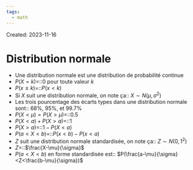 ```yaml
---
tags:
  - math
---
```

Created: 2023-11-16

# Distribution normale
- Une distribution normale est une distribution de probabilité continue
- $P(X =k)$=::0 pour toute valeur $k$
- $P(x\leq k)$=::$P(x<k)$
- Si $X$ suit une distribution normale, on note ça:: $X\sim N(\mu,\sigma^{2})$
- Les trois pourcentage des écarts types dans une distribution normale sont:: 68%, 95%, et 99.7%
- $P(X <\mu) =P(X >\mu)$=::$0.5$
- $P(X<a)+P(X>a)$=::$1$
- $P(X>a)$=::$1-P(X<a)$
- $P(a<X<b)$=::$P(x<b)-P(x<a)$
- $Z$ suit une distribution normale standardisée, on note ça:: $Z\sim N(0,1^{2})$
- $Z$=::$\frac{X-\mu}{\sigma}$
- $P(a<X<b)$ en forme standardisée est:: $P(\frac{a-\mu}{\sigma}<Z<\frac{b-\mu}{\sigma})$